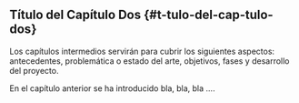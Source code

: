 ## Título del Capítulo Dos {#t-tulo-del-cap-tulo-dos}

Los capítulos intermedios servirán para cubrir los siguientes aspectos: antecedentes, problemática o estado del arte, objetivos, fases y desarrollo del proyecto.

En el capítulo anterior se ha introducido bla, bla, bla ....